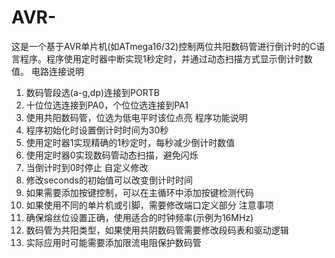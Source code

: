 # AVR-
这是一个基于AVR单片机(如ATmega16/32)控制两位共阳数码管进行倒计时的C语言程序。程序使用定时器中断实现1秒定时，并通过动态扫描方式显示倒计时数值。
电路连接说明
1.	数码管段选(a-g,dp)连接到PORTB
2.	十位位选连接到PA0，个位位选连接到PA1
3.	使用共阳数码管，位选为低电平时该位点亮
程序功能说明
1.	程序初始化时设置倒计时时间为30秒
2.	使用定时器1实现精确的1秒定时，每秒减少倒计时数值
3.	使用定时器0实现数码管动态扫描，避免闪烁
4.	当倒计时到0时停止
自定义修改
1.	修改seconds的初始值可以改变倒计时时间
2.	如果需要添加按键控制，可以在主循环中添加按键检测代码
3.	如果使用不同的单片机或引脚，需要修改端口定义部分
注意事项
1.	确保熔丝位设置正确，使用适合的时钟频率(示例为16MHz)
2.	数码管为共阳类型，如果使用共阴数码管需要修改段码表和驱动逻辑
3.	实际应用时可能需要添加限流电阻保护数码管
